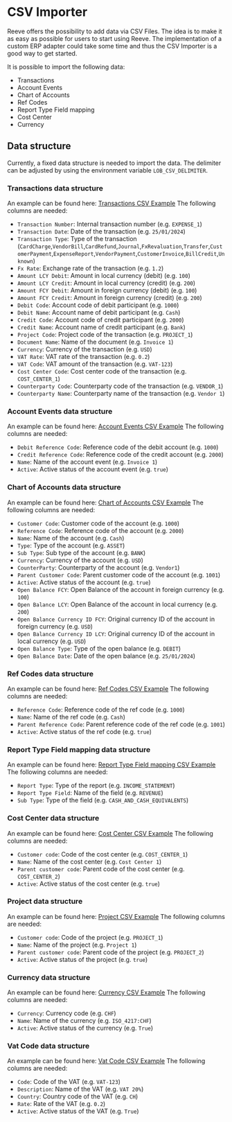 # CSV Importer
Reeve offers the possibility to add data via CSV Files. The idea is to make it as easy as possible for users to start using Reeve.
The implementation of a custom ERP adapter could take some time and thus the CSV Importer is a good way to get started.

It is possible to import the following data:
- Transactions
- Account Events
- Chart of Accounts
- Ref Codes
- Report Type Field mapping
- Cost Center
- Currency


## Data structure
Currently, a fixed data structure is needed to import the data.
The delimiter can be adjusted by using the environment variable `LOB_CSV_DELIMITER`.

### Transactions data structure
An example can be found here: [Transactions CSV Example](./examples/transactions_csv_example.csv)
The following columns are needed:
- `Transaction Number`: Internal transaction number (e.g. `EXPENSE_1`)
- `Transaction Date`: Date of the transaction (e.g. `25/01/2024`)
- `Transaction Type`: Type of the transaction (`CardCharge`,`VendorBill`,`CardRefund`,`Journal`,`FxRevaluation`,`Transfer`,`CustomerPayment`,`ExpenseReport`,`VendorPayment`,`CustomerInvoice`,`BillCredit`,`Unknown`)
- `Fx Rate`: Exchange rate of the transaction (e.g. `1.2`)
- `Amount LCY Debit`: Amount in local currency (debit) (e.g. `100`)
- `Amount LCY Credit`: Amount in local currency (credit) (e.g. `200`)
- `Amount FCY Debit`: Amount in foreign currency (debit) (e.g. `100`)
- `Amount FCY Credit`: Amount in foreign currency (credit) (e.g. `200`)
- `Debit Code`: Account code of debit participant (e.g. `1000`)
- `Debit Name`: Account name of debit participant (e.g. `Cash`)
- `Credit Code`: Account code of credit participant (e.g. `2000`)
- `Credit Name`: Account name of credit participant (e.g. `Bank`)
- `Project Code`: Project code of the transaction (e.g. `PROJECT_1`)
- `Document Name`: Name of the document (e.g. `Invoice 1`)
- `Currency`: Currency of the transaction (e.g. `USD`)
- `VAT Rate`: VAT rate of the transaction (e.g. `0.2`)
- `VAT Code`: VAT amount of the transaction (e.g. `VAT-123`)
- `Cost Center Code`: Cost center code of the transaction (e.g. `COST_CENTER_1`)
- `Counterparty Code`: Counterparty code of the transaction (e.g. `VENDOR_1`)
- `Counterparty Name`: Counterparty name of the transaction (e.g. `Vendor 1`)

### Account Events data structure
An example can be found here: [Account Events CSV Example](./examples/account_event_csv_example.csv)
The following columns are needed:
- `Debit Reference Code`: Reference code of the debit account (e.g. `1000`)
- `Credit Reference Code`: Reference code of the credit account (e.g. `2000`)
- `Name`: Name of the account event (e.g. `Invoice 1`)
- `Active`: Active status of the account event (e.g. `true`)

### Chart of Accounts data structure
An example can be found here: [Chart of Accounts CSV Example](./examples/chart_of_account_csv_example.csv)
The following columns are needed:
- `Customer Code`: Customer code of the account (e.g. `1000`)
- `Reference Code`: Reference code of the account (e.g. `2000`)
- `Name`: Name of the account (e.g. `Cash`)
- `Type`: Type of the account (e.g. `ASSET`)
- `Sub Type`: Sub type of the account (e.g. `BANK`)
- `Currency`: Currency of the account (e.g. `USD`)
- `CounterParty`: Counterparty of the account (e.g. `Vendor1`)
- `Parent Customer Code`: Parent customer code of the account (e.g. `1001`)
- `Active`: Active status of the account (e.g. `true`)
- `Open Balance FCY`: Open Balance of the account in foreign currency (e.g. `100`)
- `Open Balance LCY`: Open Balance of the account in local currency (e.g. `200`)
- `Open Balance Currency ID FCY`: Original currency ID of the account in foreign currency (e.g. `USD`)
- `Open Balance Currency ID LCY`: Original currency ID of the account in local currency (e.g. `USD`)
- `Open Balance Type`: Type of the open balance (e.g. `DEBIT`)
- `Open Balance Date`: Date of the open balance (e.g. `25/01/2024`)

### Ref Codes data structure
An example can be found here: [Ref Codes CSV Example](./examples/ref_code_csv_example.csv)
The following columns are needed:
- `Reference Code`: Reference code of the ref code (e.g. `1000`)
- `Name`: Name of the ref code (e.g. `Cash`)
- `Parent Reference Code`: Parent reference code of the ref code (e.g. `1001`)
- `Active`: Active status of the ref code (e.g. `true`)

### Report Type Field mapping data structure
An example can be found here: [Report Type Field mapping CSV Example](./examples/report_type_field_csv_example.csv)
The following columns are needed:
- `Report Type`: Type of the report (e.g. `INCOME_STATEMENT`)
- `Report Type Field`: Name of the field (e.g. `REVENUE`)
- `Sub Type`: Type of the field (e.g. `CASH_AND_CASH_EQUIVALENTS`)

### Cost Center data structure
An example can be found here: [Cost Center CSV Example](./examples/cost_center_csv_example.csv)
The following columns are needed:
- `Customer code`: Code of the cost center (e.g. `COST_CENTER_1`)
- `Name`: Name of the cost center (e.g. `Cost Center 1`)
- `Parent customer code`: Parent code of the cost center (e.g. `COST_CENTER_2`)
- `Active`: Active status of the cost center (e.g. `true`)

### Project data structure
An example can be found here: [Project CSV Example](./examples/project_csv_example.csv)
The following columns are needed:
- `Customer code`: Code of the project (e.g. `PROJECT_1`)
- `Name`: Name of the project (e.g. `Project 1`)
- `Parent customer code`: Parent code of the project (e.g. `PROJECT_2`)
- `Active`: Active status of the project (e.g. `true`)

### Currency data structure
An example can be found here: [Currency CSV Example](./examples/currency_csv_example.csv)
The following columns are needed:
- `Currency`: Currency code (e.g. `CHF`)
- `Name`: Name of the currency (e.g. `ISO_4217:CHF`)
- `Active`: Active status of the currency (e.g. `True`)

### Vat Code data structure
An example can be found here: [Vat Code CSV Example](./examples/vat_csv_example.csv)
The following columns are needed:
- `Code`: Code of the VAT (e.g. `VAT-123`)
- `Description`: Name of the VAT (e.g. `VAT 20%`)
- `Country`: Country code of the VAT (e.g. `CH`)
- `Rate`: Rate of the VAT (e.g. `0.2`)
- `Active`: Active status of the VAT (e.g. `True`)
